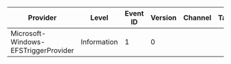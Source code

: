 Provider                              |  Level        |  Event ID  |  Version  |  Channel  |  Task  |  Opcode                |  Keyword                |  Message
--------------------------------------|---------------|------------|-----------|-----------|--------|------------------------|-------------------------|---------
Microsoft-Windows-EFSTriggerProvider  |  Information  |  1         |  0        |           |        |  Opcode_EfsStartEvent  |  Keyword_EfsStartEvent  |